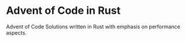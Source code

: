 # Advent of Code in Rust
Advent of Code Solutions written in Rust with emphasis on performance aspects.

